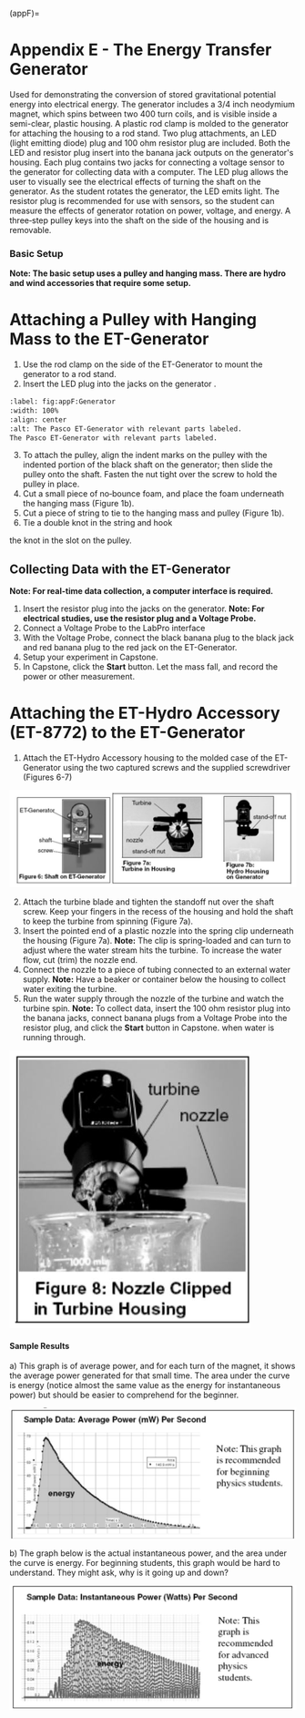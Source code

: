 (appF)=
# Appendix E - The Energy Transfer Generator

Used for demonstrating the conversion of stored gravitational potential energy into electrical energy. The generator includes a 3/4 inch neodymium magnet, which spins between two 400 turn coils, and is visible inside a semi-clear, plastic housing. A plastic rod clamp is molded to the generator for attaching the housing to a rod stand. Two plug attachments, an LED (light emitting diode) plug and 100 ohm resistor plug are included. Both the LED and resistor plug insert into the banana jack outputs on the generator's housing. Each plug contains two jacks for connecting a voltage sensor to the generator for collecting data with a computer. The LED plug allows the user to visually see the electrical effects of turning the shaft on the generator. As the student rotates the generator, the LED emits light. The resistor plug is recommended for use with sensors, so the student can measure the effects of generator rotation on power, voltage, and energy. A three‐step pulley keys into the shaft on the side of the housing and is removable.

### Basic Setup

**Note: The basic setup uses a pulley and hanging mass. There are hydro and wind accessories that require some setup.**

# Attaching a Pulley with Hanging Mass to the ET-Generator

1. Use the rod clamp on the side of the ET-Generator to mount the generator to a rod stand.
2. Insert the LED plug into the jacks on the generator [](#fig:appF:Generator).

```{figure} ../figures/appF/Pascogenerator.svg
:label: fig:appF:Generator
:width: 100%
:align: center
:alt: The Pasco ET-Generator with relevant parts labeled.
The Pasco ET-Generator with relevant parts labeled.
```

3. To attach the pulley, align the indent marks on the pulley with the indented portion of the black shaft on the generator; then slide the pulley onto the shaft. Fasten the nut tight over the screw to hold the pulley in place.
4. Cut a small piece of no‐bounce foam, and place the foam underneath the hanging mass (Figure 1b).
5. Cut a piece of string to tie to the hanging mass and pulley (Figure 1b).
6. Tie a double knot in the string and hook

the knot in the slot on the pulley.

## Collecting Data with the ET-Generator

**Note: For real-time data collection, a computer interface is required.**

1. Insert the resistor plug into the jacks on the generator. **Note: For electrical studies, use the resistor plug and a Voltage Probe.**
2. Connect a Voltage Probe to the LabPro interface
3. With the Voltage Probe, connect the black banana plug to the black jack and red banana plug to the red jack on the ET-Generator.
4. Setup your experiment in Capstone.
5. In Capstone, click the **Start** button. Let the mass fall, and record the power or other measurement.

# Attaching the ET-Hydro Accessory (ET-8772) to the ET-Generator

1. Attach the ET-Hydro Accessory housing to the molded case of the ET-Generator using the two captured screws and the supplied screwdriver (Figures 6-7)

![](../figures/_page_91_Picture_10.jpeg)

2. Attach the turbine blade and tighten the standoff nut over the shaft screw. Keep your fingers in the recess of the housing and hold the shaft to keep the turbine from spinning (Figure 7a).
3. Insert the pointed end of a plastic nozzle into the spring clip underneath the housing (Figure 7a). **Note:** The clip is spring-loaded and can turn to adjust where the water stream hits the turbine. To increase the water flow, cut (trim) the nozzle end.
4. Connect the nozzle to a piece of tubing connected to an external water supply. **Note:**  Have a beaker or container below the housing to collect water exiting the turbine.
5. Run the water supply through the nozzle of the turbine and watch the turbine spin. **Note:** To collect data, insert the 100 ohm resistor plug into the banana jacks, connect banana plugs from a Voltage Probe into the resistor plug, and click the **Start** button in Capstone. when water is running through.

![](../figures/_page_92_Picture_1.jpeg)

#### Sample Results

a) This graph is of average power, and for each turn of the magnet, it shows the average power generated for that small time. The area under the curve is energy (notice almost the same value as the energy for instantaneous power) but should be easier to comprehend for the beginner.

![](../figures/_page_92_Figure_4.jpeg)

b) The graph below is the actual instantaneous power, and the area under the curve is energy. For beginning students, this graph would be hard to understand. They might ask, why is it going up and down?

![](../figures/_page_92_Figure_6.jpeg)

